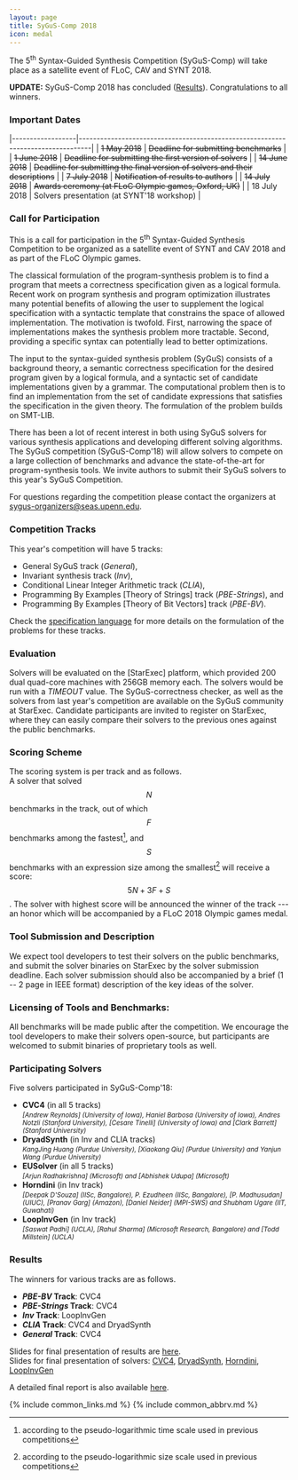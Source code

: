 ```yaml
---
layout: page
title: SyGuS-Comp 2018
icon: medal
---
```


The 5<sup>th</sup> Syntax-Guided Synthesis Competition (SyGuS-Comp)
will take place as a satellite event of FLoC, CAV and SYNT 2018.

**UPDATE:**
SyGuS-Comp 2018 has concluded ([Results](#results)).
Congratulations to all winners.


### Important Dates

<div class="dates" markdown="1">

|------------------|---------------------------------------------------------------------------------|
| ~~1 May 2018~~   | ~~Deadline for submitting benchmarks~~                                          |
| ~~1 June 2018~~  | ~~Deadline for submitting the first version of solvers~~                        |
| ~~14 June 2018~~ | ~~Deadline for submitting the final version of solvers and their descriptions~~ |
| ~~7 July 2018~~  | ~~Notification of results to authors~~                                          |
| ~~14 July 2018~~ | ~~Awards ceremony (at FLoC Olympic games, Oxford, UK)~~                         |
| 18 July 2018     | Solvers presentation (at SYNT'18 workshop)                                      |

</div>


### Call for Participation

This is a call for participation in the 5<sup>th</sup> Syntax-Guided Synthesis Competition
to be organized as a satellite event of SYNT and CAV 2018 and as part of the FLoC Olympic games.

The classical formulation of the program-synthesis problem is to find a program
that meets a correctness specification given as a logical formula.
Recent work on program synthesis and program optimization illustrates many
potential benefits of allowing the user to supplement the logical specification
with a syntactic template that constrains the space of allowed implementation.
The motivation is twofold.
First, narrowing the space of implementations makes the synthesis problem more tractable.
Second, providing a specific syntax can potentially lead to better optimizations.

The input to the syntax-guided synthesis problem (SyGuS) consists of a background theory,
a semantic correctness specification for the desired program given by a logical formula,
and a syntactic set of candidate implementations given by a grammar.
The computational problem then is to find an implementation from the set of candidate expressions
that satisfies the specification in the given theory.
The formulation of the problem builds on SMT-LIB.

There has been a lot of recent interest in both using SyGuS solvers for various synthesis applications
and developing different solving algorithms.
The SyGuS competition (SyGuS-Comp'18) will allow solvers to compete on a large collection of benchmarks
and advance the state-of-the-art for program-synthesis tools.
We invite authors to submit their SyGuS solvers to this year's SyGuS Competition.

For questions regarding the competition please contact the organizers at <sygus-organizers@seas.upenn.edu>.


### Competition Tracks

This year's competition will have 5 tracks:
<br>
- General SyGuS track (_General_),
- Invariant synthesis track (_Inv_),
- Conditional Linear Integer Arithmetic track (_CLIA_),
- Programming By Examples [Theory of Strings] track (_PBE-Strings_), and
- Programming By Examples [Theory of Bit Vectors] track (_PBE-BV_).

Check the [specification language](/language_1.0) for more details
on the formulation of the problems for these tracks.


### Evaluation

Solvers will be evaluated on the [StarExec] platform,
which provided 200 dual quad-core machines with 256GB memory each.
The solvers would be run with a _TIMEOUT_ value.
The SyGuS-correctness checker, as well as the solvers from last year's competition
are available on the SyGuS community at StarExec.
Candidate participants are invited to register on StarExec,
where they can easily compare their solvers to the previous ones against the public benchmarks.


### Scoring Scheme

The scoring system is per track and as follows.
<br>
A solver that solved $$ N $$ benchmarks in the track, out of which $$ F $$ benchmarks among the fastest[^1], and
$$ S $$ benchmarks with an expression size among the smallest[^2] will receive a score: $$ 5 N + 3 F + S $$.
The solver with highest score will be announced the winner of the track ---
an honor which will be accompanied by a FLoC 2018 Olympic games medal.


### Tool Submission and Description

We expect tool developers to test their solvers on the public benchmarks,
and submit the solver binaries on StarExec by the solver submission deadline.
Each solver submission should also be accompanied by a brief (1 -- 2 page in IEEE format)
description of the key ideas of the solver.


### Licensing of Tools and Benchmarks:

All benchmarks will be made public after the competition.
We encourage the tool developers to make their solvers open-source,
but participants are welcomed to submit binaries of proprietary tools as well.


### Participating Solvers

Five solvers participated in SyGuS-Comp'18:
- **CVC4** (in all 5 tracks) <br>
  <small><em>
    [Andrew Reynolds] (University of Iowa), Haniel Barbosa (University of Iowa),
    Andres Notzli (Stanford University), [Cesare Tinelli] (University of Iowa)
    and [Clark Barrett] (Stanford University)
  </em></small>
- **DryadSynth** (in Inv and CLIA tracks) <br>
  <small><em>
    KangJing Huang (Purdue University), [Xiaokang Qiu] (Purdue University)
    and Yanjun Wang (Purdue University)
  </em></small>
- **EUSolver** (in all 5 tracks) <br>
  <small><em>
    [Arjun Radhakrishna] (Microsoft) and [Abhishek Udupa] (Microsoft)
  </em></small>
- **Horndini** (in Inv track) <br>
  <small><em>
    [Deepak D'Souza] (IISc, Bangalore), P. Ezudheen (IISc, Bangalore), [P. Madhusudan] (UIUC),
    [Pranav Garg] (Amazon), [Daniel Neider] (MPI-SWS) and Shubham Ugare (IIT, Guwahati)
  </em></small>
- **LoopInvGen** (in Inv track) <br>
  <small><em>
    [Saswat Padhi] (UCLA), [Rahul Sharma] (Microsoft Research, Bangalore)
    and [Todd Millstein] (UCLA)
  </em></small>


### Results

The winners for various tracks are as follows.

- **_PBE-BV_ Track**: CVC4
- **_PBE-Strings_ Track**: CVC4
- **_Inv_ Track**: LoopInvGen
- **_CLIA_ Track**: CVC4 and DryadSynth
- **_General_ Track**: CVC4

Slides for final presentation of results are [here](results-slides.pdf).
<br>
Slides for final presentation of solvers:
[CVC4](CVC4.pdf),
[DryadSynth](DryadSynth.pptx),
[Horndini](Horndini.pdf),
[LoopInvGen](LoopInvGen.pdf)

A detailed final report is also available [here](report.pdf).

[^1]: according to the pseudo-logarithmic time scale used in previous competitions
[^2]: according to the pseudo-logarithmic size scale used in previous competitions

{% include common_links.md %}
{% include common_abbrv.md %}